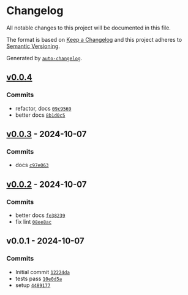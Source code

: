 # Changelog

All notable changes to this project will be documented in this file.

The format is based on [Keep a Changelog](https://keepachangelog.com/en/1.0.0/)
and this project adheres to [Semantic Versioning](https://semver.org/spec/v2.0.0.html).

Generated by [`auto-changelog`](https://github.com/CookPete/auto-changelog).

## [v0.0.4](https://github.com/nichoth/ratchet/compare/v0.0.3...v0.0.4)

### Commits

- refactor, docs [`09c9569`](https://github.com/nichoth/ratchet/commit/09c9569050d83d6968b6d0401dd22ea3296784c1)
- better docs [`8b1d0c5`](https://github.com/nichoth/ratchet/commit/8b1d0c5c06ec06d2bfdf25fa18a8104a303a43d5)

## [v0.0.3](https://github.com/nichoth/ratchet/compare/v0.0.2...v0.0.3) - 2024-10-07

### Commits

- docs [`c97e063`](https://github.com/nichoth/ratchet/commit/c97e063814d174c69b731b8f48dcefb30a825b15)

## [v0.0.2](https://github.com/nichoth/ratchet/compare/v0.0.1...v0.0.2) - 2024-10-07

### Commits

- better docs [`fe38239`](https://github.com/nichoth/ratchet/commit/fe382393ae1d758d99b54430455e480e0a7b03e7)
- fix lint [`08ee8ac`](https://github.com/nichoth/ratchet/commit/08ee8acb451a4d42b9f37b097ab5e61fbdd736d0)

## v0.0.1 - 2024-10-07

### Commits

- Initial commit [`12224da`](https://github.com/nichoth/ratchet/commit/12224dab261c9652129ad5157fbc0a22950bea9b)
- tests pass [`10e0d5a`](https://github.com/nichoth/ratchet/commit/10e0d5a7e21c73a1f27cb64e1760d8954e006998)
- setup [`4489177`](https://github.com/nichoth/ratchet/commit/44891779ba95b65dd6bc3c7c0109331f264cf385)
